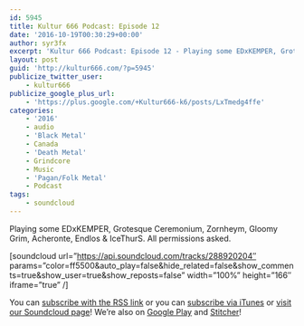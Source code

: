 ```yaml
---
id: 5945
title: Kultur 666 Podcast: Episode 12
date: '2016-10-19T00:30:29+00:00'
author: syr3fx
excerpt: 'Kultur 666 Podcast: Episode 12 - Playing some EDxKEMPER, Grotesque Ceremonium, Zornheym, Gloomy Grim, Acheronte, Endlos &amp; IceThurS. All permissions asked.'
layout: post
guid: 'http://kultur666.com/?p=5945'
publicize_twitter_user:
    - kultur666
publicize_google_plus_url:
    - 'https://plus.google.com/+Kultur666-k6/posts/LxTmedg4ffe'
categories:
    - '2016'
    - audio
    - 'Black Metal'
    - Canada
    - 'Death Metal'
    - Grindcore
    - Music
    - 'Pagan/Folk Metal'
    - Podcast
tags:
    - soundcloud
---
```


Playing some EDxKEMPER, Grotesque Ceremonium, Zornheym, Gloomy Grim, Acheronte, Endlos &amp; IceThurS. All permissions asked.

\[soundcloud url=”https://api.soundcloud.com/tracks/288920204″ params=”color=ff5500&amp;auto\_play=false&amp;hide\_related=false&amp;show\_comments=true&amp;show\_user=true&amp;show\_reposts=false” width=”100%” height=”166″ iframe=”true” /\]

You can [subscribe with the RSS link](http://feeds.soundcloud.com/users/soundcloud:users:203985226/sounds.rss) or you can [subscribe via iTunes](https://itunes.apple.com/au/podcast/kultur-666-podcast/id1140410234) or [visit our Soundcloud page](https://soundcloud.com/kultur-666)! We’re also on [Google Play](https://goo.gl/app/playmusic?ibi=com.google.PlayMusic&isi=691797987&ius=googleplaymusic&link=https://play.google.com/music/m/Iax6bcfbhy27w3wvkpxlcrkkr6i?t%3DKultur_666_Podcast) and [Stitcher](http://www.stitcher.com/s?fid=99915&refid=stpr)!